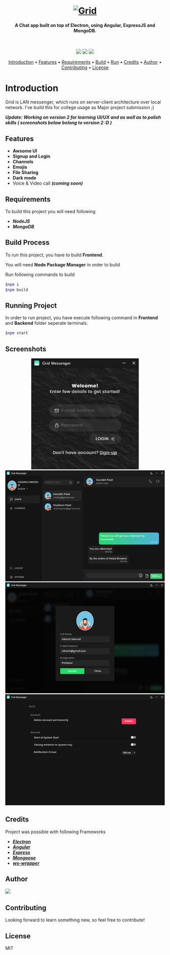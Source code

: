 <h1 align="center">
  <a href=""><img src="https://raw.github.com/imsorx/Grid/assets/cover.png" alt="Grid" width="700"></a>
</h1>
<h4 align="center">A Chat app built on top of Electron, using Angular, ExpressJS and MongoDB.</h4>
<br>
<p align="center">
  <img src="https://img.shields.io/npm/v/npm?style=flat-square">
  <img src="https://img.shields.io/npm/v/@angular/cli?label=%40angular%2Fcli&style=flat-square">
  <img src="https://img.shields.io/npm/v/electron?label=electron&style=flat-square">
</p>
<p align="center">
  <a href="#introduction">Introduction</a> •
  <a href="#features">Features</a> •
  <a href="#requirements">Requirements</a> •
  <a href="#build-process">Build</a> •
  <a href="#running-project">Run</a> •
  <a href="#credits">Credits</a> •
  <a href="#author">Author</a> •
  <a href="#contributing">Contributing</a> •
  <a href="#license">License</a>
</p>

# Introduction

Grid is LAN messenger, which runs on server-client architecture over local network.
I've build this for college usage as Major project submission ;)


**_Update: Working on version 2 for learning UI/UX  and as well as to polish skills ( screenshots below belong to version 2 :D )_**


## Features

- **Awsome UI**
- **Signup and Login**
- **Channels**
- **Emojis**
- **File Sharing**
- **Dark mode**
- Voice & Video call **_(coming soon)_**

## Requirements

To build this project you will need following

- **_NodeJS_**
- **_MongoDB_**

## Build Process

To run this project, you have to build **Frontend**.

You will need **Node Package Manager** in order to build

Run following commands to build

```bash
$npm i
$npm build
```

## Running Project

In order to run project, you have execute following command in **Frontend** and **Backend** folder seperate terminals.

```bash
$npm start
```

## Screenshots

<p align="center">
<img src="https://github.com/imsorx/Grid/raw/assets/login.png" alt="Login Page" height="350px">
<img src="https://github.com/imsorx/Grid/raw/assets/main.png" alt="Home Page" height="350px">
<img src="https://github.com/imsorx/Grid/raw/assets/profile.png" alt="Chat" height="350px">
<img src="https://github.com/imsorx/Grid/raw/assets/settings.png" alt="Chat" height="350px">
</p>

## Credits

Project was possible with following Frameworks

- **_[Electron](https://www.electronjs.org/)_**
- **_[Angular](https://angular.io)_**
- **_[Express](https://expressjs.com/)_**
- **_[Mongoose](https://mongoosejs.com/)_**
- **_[ws-wrapper](https://github.com/bminer/ws-wrapper)_**

## Author

[![](https://img.shields.io/badge/SorX-Sourabh--Patel-green?style=for-the-badge)](https://imsorx.github.io)

## Contributing

Looking forward to learn something new, so feel free to contribute!

## License

MIT
